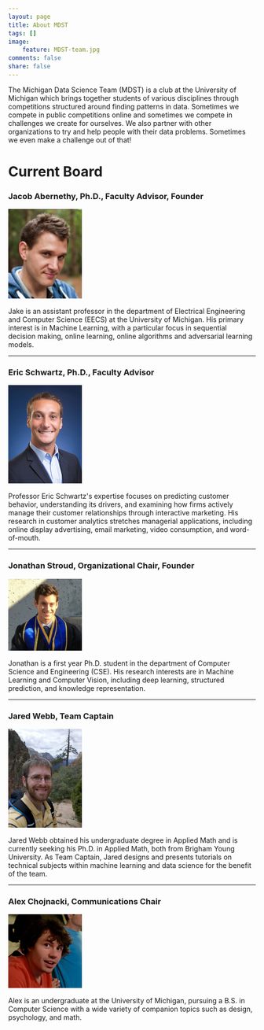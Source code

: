 ```yaml
---
layout: page
title: About MDST
tags: []
image:
    feature: MDST-team.jpg
comments: false
share: false
---
```


The Michigan Data Science Team (MDST) is a club at the University of Michigan which brings together students of various disciplines through competitions structured around finding patterns in data. Sometimes we compete in public competitions online and sometimes we compete in challenges we create for ourselves. We also partner with other organizations to try and help people with their data problems. Sometimes we even make a challenge out of that!

# Current Board


### Jacob Abernethy, Ph.D., Faculty Advisor, Founder
<img src="/images/Abernethy.png" style="max-width: 150px">

Jake is an assistant professor in the department of Electrical Engineering and Computer Science (EECS) at the University of Michigan. His primary interest is in Machine Learning, with a particular focus in sequential decision making, online learning, online algorithms and adversarial learning models.

---

### Eric Schwartz, Ph.D., Faculty Advisor
<img src="/images/eric.jpg" style="max-width: 150px">

Professor Eric Schwartz's expertise focuses on predicting customer behavior, understanding its drivers, and examining how firms actively manage their customer relationships through interactive marketing. His research in customer analytics stretches managerial applications, including online display advertising, email marketing, video consumption, and word-of-mouth. 

---

### Jonathan Stroud, Organizational Chair, Founder
<img src="/images/stroud.jpg" style="max-width: 150px">

Jonathan is a first year Ph.D. student in the department of Computer Science and Engineering (CSE). His research interests are in Machine Learning and Computer Vision, including deep learning, structured prediction, and knowledge representation.

---

### Jared Webb, Team Captain
<img src="/images/jared.jpg" style="max-width: 150px">

Jared Webb obtained his undergraduate degree in Applied Math and is currently seeking his Ph.D. in Applied Math, both from Brigham Young University. As Team Captain, Jared designs and presents tutorials on technical subjects within machine learning and data science for the benefit of the team.

---

### Alex Chojnacki, Communications Chair
<img src="/images/thealex-square.jpg" style="max-width: 150px">

Alex is an undergraduate at the University of Michigan, pursuing a B.S. in Computer Science with a wide variety of companion topics such as design, psychology, and math.

